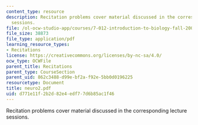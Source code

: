 ```yaml
---
content_type: resource
description: Recitation problems cover material discussed in the corresponding lecture
  sessions.
file: /ol-ocw-studio-app/courses/7-012-introduction-to-biology-fall-2004/d771e11f2b2d82e4edf77d6b85ac1f46_neuro2.pdf
file_size: 38873
file_type: application/pdf
learning_resource_types:
- Recitations
license: https://creativecommons.org/licenses/by-nc-sa/4.0/
ocw_type: OCWFile
parent_title: Recitations
parent_type: CourseSection
parent_uid: 862c3488-d99e-bf2a-f92e-5bb0d0196225
resourcetype: Document
title: neuro2.pdf
uid: d771e11f-2b2d-82e4-edf7-7d6b85ac1f46
---
```

Recitation problems cover material discussed in the corresponding lecture sessions.
